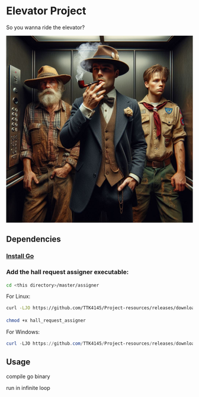 # Elevator Project

So you wanna ride the elevator?

![The glorious elevator](elevator.jpg)

## Dependencies

### [Install Go](https://go.dev/doc/install)

### Add the hall request assigner executable:

```bash
cd <this directory>/master/assigner
```
For Linux:
```bash
curl -LJO https://github.com/TTK4145/Project-resources/releases/download/v1.1.1/hall_request_assigner

chmod +x hall_request_assigner
```
For Windows:
```powershell
curl -LJO https://github.com/TTK4145/Project-resources/releases/download/v1.1.1/hall_request_assigner.exe
```

## Usage
compile go binary

run in infinite loop